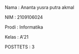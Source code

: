 Nama      : Ananta yusra putra akmal 

NIM       : 2109106024

Prodi     : Informatika 

Kelas     : A'21

POSTTETS  : 3

